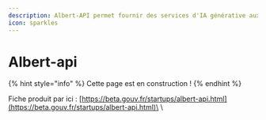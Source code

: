 ```yaml
---
description: Albert-API permet fournir des services d'IA générative aux administrations
icon: sparkles
---
```


# Albert-api

{% hint style="info" %}
Cette page est en construction !
{% endhint %}

Fiche produit par ici : [https://beta.gouv.fr/startups/albert-api.html](https://beta.gouv.fr/startups/albert-api.html)\
\

